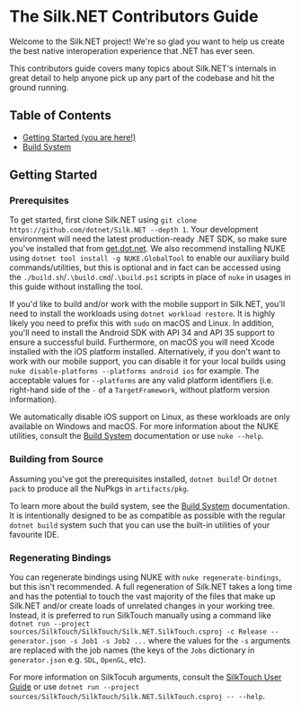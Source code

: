 # The Silk.NET Contributors Guide

Welcome to the Silk.NET project! We're so glad you want to help us create the best native interoperation experience that
.NET has ever seen.

This contributors guide covers many topics about Silk.NET's internals in great detail to help anyone pick up any part of
the codebase and hit the ground running.

## Table of Contents

- [Getting Started (you are here!)](#getting-started)
- [Build System](build-system.md)


## Getting Started

### Prerequisites

To get started, first clone Silk.NET using `git clone https://github.com/dotnet/Silk.NET --depth 1`. Your development
environment will need the latest production-ready .NET SDK, so make sure you've installed that from
[get.dot.net](https://get.dot.net). We also recommend installing NUKE using `dotnet tool install -g NUKE.GlobalTool` to
enable our auxiliary build commands/utilities, but this is optional and in fact can be accessed using the
`./build.sh`/`.\build.cmd`/`.\build.ps1` scripts in place of `nuke` in usages in this guide without installing the tool.

If you'd like to build and/or work with the mobile support in Silk.NET, you'll need to install the workloads using
`dotnet workload restore`. It is highly likely you need to prefix this with `sudo` on macOS and Linux. In addition,
you'll need to install the Android SDK with API 34 and API 35 support to ensure a successful build. Furthermore, on
macOS you will need Xcode installed with the iOS platform installed. Alternatively, if you don't want to work with our
mobile support, you can disable it for your local builds using `nuke disable-platforms --platforms android ios` for
example. The acceptable values for `--platforms` are any valid platform identifiers (i.e. right-hand side of the `-` of
a `TargetFramework`, without platform version information).

We automatically disable iOS support on Linux, as these workloads are only available on Windows and macOS. For more
information about the NUKE utilities, consult the [Build System](build-system.md) documentation or use `nuke --help`.

### Building from Source

Assuming you've got the prerequisites installed, `dotnet build`! Or `dotnet pack` to produce all the NuPkgs in
`artifacts/pkg`.

To learn more about the build system, see the [Build System](build-system.md) documentation. It is intentionally
designed to be as compatible as possible with the regular `dotnet build` system such that you can use the built-in
utilities of your favourite IDE.

### Regenerating Bindings

You can regenerate bindings using NUKE with `nuke regenerate-bindings`, but this isn't recommended. A full regeneration
of Silk.NET takes a long time and has the potential to touch the vast majority of the files that make up Silk.NET and/or
create loads of unrelated changes in your working tree. Instead, it is preferred to run SilkTouch manually using a
command like
`dotnet run --project sources/SilkTouch/SilkTouch/Silk.NET.SilkTouch.csproj -c Release -- generator.json -s Job1 -s Job2 ...`
where the values for the `-s` arguments are replaced with the job names (the keys of the `Jobs` dictionary in
`generator.json` e.g. `SDL`, `OpenGL`, etc).

For more information on SilkTocuh arguments, consult the [SilkTouch User Guide](../silktouch) or use
`dotnet run --project sources/SilkTouch/SilkTouch/Silk.NET.SilkTouch.csproj -- --help`.

